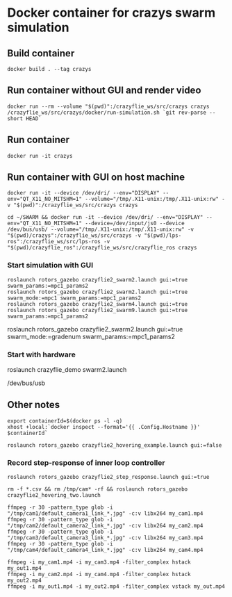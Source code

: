 # Docker container for crazys swarm simulation

## Build container
	docker build . --tag crazys

## Run container without GUI and render video
	docker run --rm --volume "$(pwd)":/crazyflie_ws/src/crazys crazys /crazyflie_ws/src/crazys/docker/run-simulation.sh `git rev-parse --short HEAD`

## Run container
	docker run -it crazys

## Run container with GUI on host machine
	docker run -it --device /dev/dri/ --env="DISPLAY" --env="QT_X11_NO_MITSHM=1" --volume="/tmp/.X11-unix:/tmp/.X11-unix:rw" -v "$(pwd)":/crazyflie_ws/src/crazys crazys

	cd ~/SWARM && docker run -it --device /dev/dri/ --env="DISPLAY" --env="QT_X11_NO_MITSHM=1" --device=/dev/input/js0 --device /dev/bus/usb/ --volume="/tmp/.X11-unix:/tmp/.X11-unix:rw" -v "$(pwd)/crazys":/crazyflie_ws/src/crazys -v "$(pwd)/lps-ros":/crazyflie_ws/src/lps-ros -v "$(pwd)/crazyflie_ros":/crazyflie_ws/src/crazyflie_ros crazys

### Start simulation with GUI
	roslaunch rotors_gazebo crazyflie2_swarm2.launch gui:=true swarm_params:=mpc1_params2
	roslaunch rotors_gazebo crazyflie2_swarm2.launch gui:=true swarm_mode:=mpc1 swarm_params:=mpc1_params2
	roslaunch rotors_gazebo crazyflie2_swarm4.launch gui:=true
	roslaunch rotors_gazebo crazyflie2_swarm9.launch gui:=true swarm_params:=mpc1_params2

  roslaunch rotors_gazebo crazyflie2_swarm2.launch gui:=true swarm_mode:=gradenum swarm_params:=mpc1_params2

### Start with hardware
  roslaunch crazyflie_demo swarm2.launch

/dev/bus/usb

## Other notes
	export containerId=$(docker ps -l -q)
	xhost +local:`docker inspect --format='{{ .Config.Hostname }}' $containerId`

	roslaunch rotors_gazebo crazyflie2_hovering_example.launch gui:=false

### Record step-response of inner loop controller
	roslaunch rotors_gazebo crazyflie2_step_response.launch gui:=true

	rm -f *.csv && rm /tmp/cam* -rf && roslaunch rotors_gazebo crazyflie2_hovering_two.launch

	ffmpeg -r 30 -pattern_type glob -i "/tmp/cam1/default_camera1_link_*.jpg" -c:v libx264 my_cam1.mp4
	ffmpeg -r 30 -pattern_type glob -i "/tmp/cam2/default_camera2_link_*.jpg" -c:v libx264 my_cam2.mp4
	ffmpeg -r 30 -pattern_type glob -i "/tmp/cam3/default_camera3_link_*.jpg" -c:v libx264 my_cam3.mp4
	ffmpeg -r 30 -pattern_type glob -i "/tmp/cam4/default_camera4_link_*.jpg" -c:v libx264 my_cam4.mp4

	ffmpeg -i my_cam1.mp4 -i my_cam3.mp4 -filter_complex hstack my_out1.mp4
	ffmpeg -i my_cam2.mp4 -i my_cam4.mp4 -filter_complex hstack my_out2.mp4
	ffmpeg -i my_out1.mp4 -i my_out2.mp4 -filter_complex vstack my_out.mp4
